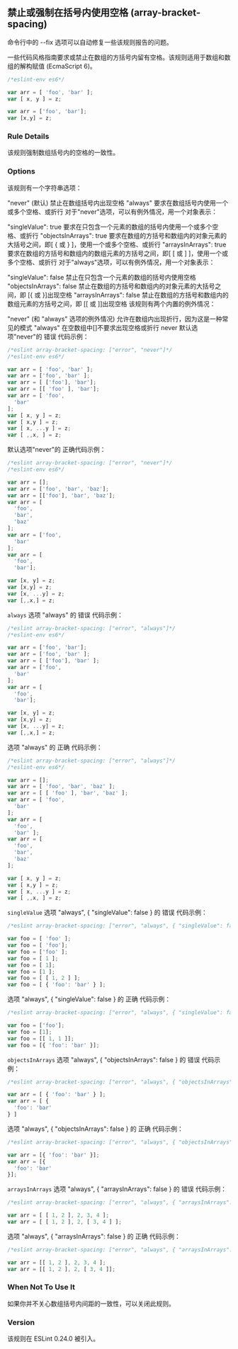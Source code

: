 ## 禁止或强制在括号内使用空格 (array-bracket-spacing)

命令行中的 --fix 选项可以自动修复一些该规则报告的问题。

一些代码风格指南要求或禁止在数组的方括号内留有空格。该规则适用于数组和数组的解构赋值 (EcmaScript 6)。
```js
/*eslint-env es6*/

var arr = [ 'foo', 'bar' ];
var [ x, y ] = z;

var arr = ['foo', 'bar'];
var [x,y] = z;
```

### Rule Details
该规则强制数组括号内的空格的一致性。

### Options
该规则有一个字符串选项：

"never" (默认) 禁止在数组括号内出现空格
"always" 要求在数组括号内使用一个或多个空格、或折行
对于"never"选项，可以有例外情况，用一个对象表示：

"singleValue": true 要求在只包含一个元素的数组的括号内使用一个或多个空格、或折行
"objectsInArrays": true 要求在数组的方括号和数组内的对象元素的大括号之间，即[ { 或 } ]，使用一个或多个空格、或折行
"arraysInArrays": true 要求在数组的方括号和数组内的数组元素的方括号之间，即[ [ 或 ] ]，使用一个或多个空格、或折行
对于"always"选项，可以有例外情况，用一个对象表示：

"singleValue": false 禁止在只包含一个元素的数组的括号内使用空格
"objectsInArrays": false 禁止在数组的方括号和数组内的对象元素的大括号之间，即 [{ 或 }]出现空格
"arraysInArrays": false 禁止在数组的方括号和数组内的数组元素的方括号之间，即 [[ 或 ]]出现空格
该规则有两个内置的例外情况：

"never" (和 "always" 选项的例外情况) 允许在数组内出现折行，因为这是一种常见的模式
"always" 在空数组中[]不要求出现空格或折行
never
默认选项"never"的 错误 代码示例：
```js
/*eslint array-bracket-spacing: ["error", "never"]*/
/*eslint-env es6*/

var arr = [ 'foo', 'bar' ];
var arr = ['foo', 'bar' ];
var arr = [ ['foo'], 'bar'];
var arr = [[ 'foo' ], 'bar'];
var arr = [ 'foo',
  'bar'
];
var [ x, y ] = z;
var [ x,y ] = z;
var [ x, ...y ] = z;
var [ ,,x, ] = z;
```

默认选项"never"的 正确代码示例：
```js
/*eslint array-bracket-spacing: ["error", "never"]*/
/*eslint-env es6*/

var arr = [];
var arr = ['foo', 'bar', 'baz'];
var arr = [['foo'], 'bar', 'baz'];
var arr = [
  'foo',
  'bar',
  'baz'
];
var arr = ['foo',
  'bar'
];
var arr = [
  'foo',
  'bar'];

var [x, y] = z;
var [x,y] = z;
var [x, ...y] = z;
var [,,x,] = z;
```

```always```
选项 "always" 的 错误 代码示例：
```js
/*eslint array-bracket-spacing: ["error", "always"]*/
/*eslint-env es6*/

var arr = ['foo', 'bar'];
var arr = ['foo', 'bar' ];
var arr = [ ['foo'], 'bar' ];
var arr = ['foo',
  'bar'
];
var arr = [
  'foo',
  'bar'];

var [x, y] = z;
var [x,y] = z;
var [x, ...y] = z;
var [,,x,] = z;
```

选项 "always" 的 正确 代码示例：
```js
/*eslint array-bracket-spacing: ["error", "always"]*/
/*eslint-env es6*/

var arr = [];
var arr = [ 'foo', 'bar', 'baz' ];
var arr = [ [ 'foo' ], 'bar', 'baz' ];
var arr = [ 'foo',
  'bar'
];
var arr = [
  'foo',
  'bar' ];
var arr = [
  'foo',
  'bar',
  'baz'
];

var [ x, y ] = z;
var [ x,y ] = z;
var [ x, ...y ] = z;
var [ ,,x, ] = z;
```

```singleValue```
选项 "always", { "singleValue": false } 的 错误 代码示例：
```js
/*eslint array-bracket-spacing: ["error", "always", { "singleValue": false }]*/

var foo = [ 'foo' ];
var foo = [ 'foo'];
var foo = ['foo' ];
var foo = [ 1 ];
var foo = [ 1];
var foo = [1 ];
var foo = [ [ 1, 2 ] ];
var foo = [ { 'foo': 'bar' } ];
```

选项 "always", { "singleValue": false } 的 正确 代码示例：
```js
/*eslint array-bracket-spacing: ["error", "always", { "singleValue": false }]*/

var foo = ['foo'];
var foo = [1];
var foo = [[ 1, 1 ]];
var foo = [{ 'foo': 'bar' }];
```

```objectsInArrays```
选项 "always", { "objectsInArrays": false } 的 错误 代码示例：
```js
/*eslint array-bracket-spacing: ["error", "always", { "objectsInArrays": false }]*/

var arr = [ { 'foo': 'bar' } ];
var arr = [ {
  'foo': 'bar'
} ]
```

选项 "always", { "objectsInArrays": false } 的 正确 代码示例：
```js
/*eslint array-bracket-spacing: ["error", "always", { "objectsInArrays": false }]*/

var arr = [{ 'foo': 'bar' }];
var arr = [{
  'foo': 'bar'
}];
```

```arraysInArrays```
选项 "always", { "arraysInArrays": false } 的 错误 代码示例：
```js
/*eslint array-bracket-spacing: ["error", "always", { "arraysInArrays": false }]*/

var arr = [ [ 1, 2 ], 2, 3, 4 ];
var arr = [ [ 1, 2 ], 2, [ 3, 4 ] ];
```

选项 "always", { "arraysInArrays": false } 的 正确 代码示例：
```js
/*eslint array-bracket-spacing: ["error", "always", { "arraysInArrays": false }]*/

var arr = [[ 1, 2 ], 2, 3, 4 ];
var arr = [[ 1, 2 ], 2, [ 3, 4 ]];
```

### When Not To Use It
如果你并不关心数组括号内间距的一致性，可以关闭此规则。

### Version
该规则在 ESLint 0.24.0 被引入。
